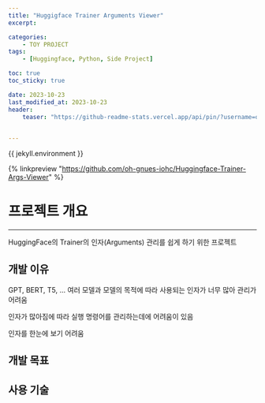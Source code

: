```yaml
---
title: "Huggigface Trainer Arguments Viewer"
excerpt:

categories: 
    - TOY PROJECT
tags:
    - [Huggingface, Python, Side Project]

toc: true
toc_sticky: true

date: 2023-10-23
last_modified_at: 2023-10-23
header:
    teaser: "https://github-readme-stats.vercel.app/api/pin/?username=oh-gnues-iohc&repo=Huggingface-Trainer-Args-Viewer"

    
---
```


{{ jekyll.environment  }}

{% linkpreview "https://github.com/oh-gnues-iohc/Huggingface-Trainer-Args-Viewer" %}

# 프로젝트 개요
---

HuggingFace의 Trainer의 인자(Arguments) 관리를 쉽게 하기 위한 프로젝트

## 개발 이유

GPT, BERT, T5, ... 여러 모델과 모델의 목적에 따라 사용되는 인자가 너무 많아 관리가 어려움

인자가 많아짐에 따라 실행 명령어를 관리하는데에 어려움이 있음

인자를 한눈에 보기 어려움

## 개발 목표

## 사용 기술